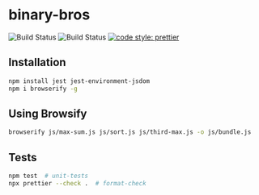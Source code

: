 # binary-bros

![Build Status](https://github.com/duong-jason/binary-bros/workflows/Unit%20Tests/badge.svg)
![Build Status](https://github.com/duong-jason/binary-bros/workflows/Format/badge.svg)
[![code style: prettier](https://img.shields.io/badge/code_style-prettier-ff69b4.svg?style=flat-square)](https://github.com/prettier/prettier)

## Installation

```bash
npm install jest jest-environment-jsdom
npm i browserify -g
```

## Using Browsify

```bash
browserify js/max-sum.js js/sort.js js/third-max.js -o js/bundle.js
```

## Tests

```bash
npm test  # unit-tests
npx prettier --check .  # format-check
```
